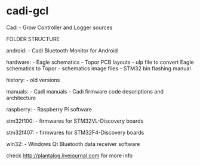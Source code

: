 cadi-gcl
========

Cadi - Grow Controller and Logger sources

FOLDER STRUCTURE

android:
    - Cadi Bluetooth Monitor for Android
    
hardware:
    - Eagle schematics
    - Topor PCB layouts
    - ulp file to convert Eagle schematics to Topor
    - schematics image files
    - STM32 bin flashing manual
    
history:
    - old versions
    
manuals:
    - Cadi manuals
    - Cadi firmware code descriptions and architecture
    
raspberry:
    - Raspberry Pi software
    
stm32f100:
    - firmwares for STM32VL-Discovery boards
    
stm32f407:
    - firmwares for STM32F4-Discovery boards
    
win32:
    - Windows Qt Bluetooth data receiver software

check http://plantalog.livejournal.com for more info
